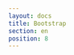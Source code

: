 ```yaml
---
layout: docs
title: Bootstrap
section: en
position: 8
---
```



<link rel="stylesheet" href="https://stackpath.bootstrapcdn.com/bootstrap/4.1.3/css/bootstrap.min.css" integrity="sha384-MCw98/SFnGE8fJT3GXwEOngsV7Zt27NXFoaoApmYm81iuXoPkFOJwJ8ERdknLPMO" crossorigin="anonymous">


<div id="app"></div>
<script src="demo/bootstrap-opt.js"></script>

